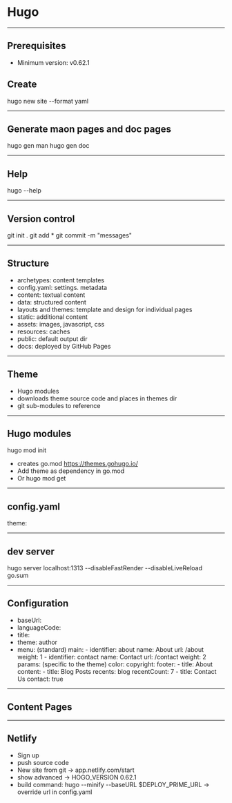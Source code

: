 # Hugo

---

## Prerequisites
* Minimum version: v0.62.1

## Create
hugo new site <website name> --format yaml

---

## Generate maon pages and doc pages
hugo gen man
hugo gen doc

---

## Help
hugo <command> <subcommand>--help

---

## Version control
git init .
git add *
git commit -m "messages"

---

## Structure
* archetypes: content templates
* config.yaml: settings. metadata
* content: textual content
* data: structured content
* layouts and themes: template and design for individual pages
* static: additional content
* assets: images, javascript, css
* resources: caches
* public: default output dir
* docs: deployed by GitHub Pages

---

## Theme
* Hugo modules
* downloads theme source  code and places in themes dir
* git sub-modules to reference

---

## Hugo modules
hugo mod init <website name>
* creates go.mod
https://themes.gohugo.io/
* Add theme as dependency in go.mod
* Or
  hugo mod get <location>

---

## config.yaml
theme: <theme location>

---

## dev server
hugo server
localhost:1313
--disableFastRender
--disableLiveReload
go.sum

---

## Configuration
* baseUrl:
* languageCode:
* title:
* theme: author
* menu: (standard)
    main:
      - identifier: about
        name: About
        url: /about
        weight: 1
      - identifier: contact
        name: Contact
        url: /contact
        weight: 2
  params: (specific to the theme)
    color:
    copyright:
    footer:
      - title: About
        content:
      - title: Blog Posts
        recents: blog
        recentCount: 7
      - title: Contact Us
        contact: true

---

## Content Pages

---

## Netlify
* Sign up
* push source code
* New site from git -> app.netlify.com/start
* show advanced -> HOGO_VERSION 0.62.1
* build command: hugo --minify --baseURL $DEPLOY_PRIME_URL -> override url in config.yaml

